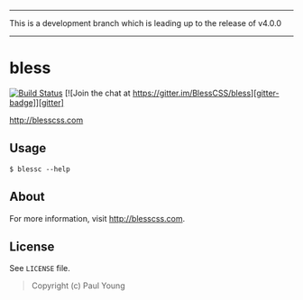***
This is a development branch which is leading up to the release of v4.0.0
***

# bless

[![Build Status][build-badge]][build]
[![Join the chat at https://gitter.im/BlessCSS/bless][gitter-badge]][gitter]

<http://blesscss.com>

## Usage
```
$ blessc --help
```

## About
For more information, visit <http://blesscss.com>.

## License

See `LICENSE` file.

> Copyright (c) Paul Young

[build-badge]: https://travis-ci.org/BlessCSS/bless.svg?branch=4.0.0-development
[build]: https://travis-ci.org/BlessCSS/bless

[gitter-badge]: https://badges.gitter.im/Join%20Chat.svg
[gitter]: https://gitter.im/BlessCSS/bless?utm_source=badge&utm_medium=badge&utm_campaign=pr-badge&utm_content=badge
